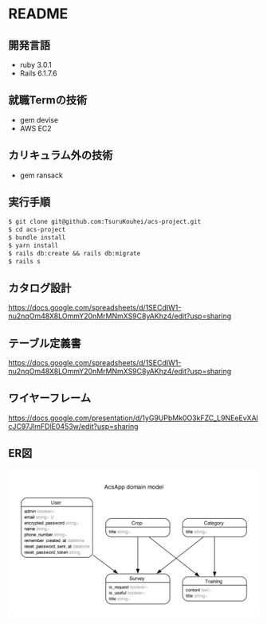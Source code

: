 # README
## 開発言語
* ruby 3.0.1
* Rails 6.1.7.6
## 就職Termの技術
* gem devise
* AWS EC2
## カリキュラム外の技術
* gem ransack
## 実行手順
```
$ git clone git@github.com:TsuruKouhei/acs-project.git
$ cd acs-project
$ bundle install
$ yarn install
$ rails db:create && rails db:migrate
$ rails s
```
## カタログ設計
https://docs.google.com/spreadsheets/d/1SECdIW1-nu2nqOm48X8LOmmY20nMrMNmXS9C8yAKhz4/edit?usp=sharing
## テーブル定義書
https://docs.google.com/spreadsheets/d/1SECdIW1-nu2nqOm48X8LOmmY20nMrMNmXS9C8yAKhz4/edit?usp=sharing
## ワイヤーフレーム
https://docs.google.com/presentation/d/1yG9UPbMk0O3kFZC_L9NEeEvXAlcJC97JlmFDlE0453w/edit?usp=sharing
## ER図
![ER図](images/ER_diagram.png)
